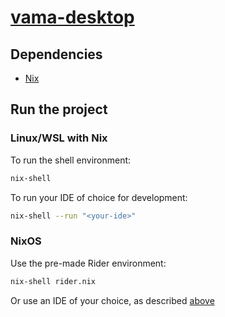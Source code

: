 # [vama-desktop](https://github.dev/AutomaticCraftingTable/vama-desktop)

## Dependencies
- [Nix](https://nixos.org/download/)

## Run the project
### Linux/WSL with Nix
To run the shell environment:
```bash
nix-shell
```
To run your IDE of choice for development:
```bash
nix-shell --run "<your-ide>"
```

### NixOS
Use the pre-made Rider environment:
```bash
nix-shell rider.nix
```
Or use an IDE of your choice, as described [above](#linuxwsl-with-nix)
